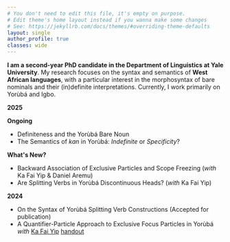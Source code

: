 ```yaml
---
# You don't need to edit this file, it's empty on purpose.
# Edit theme's home layout instead if you wanna make some changes
# See: https://jekyllrb.com/docs/themes/#overriding-theme-defaults
layout: single
author_profile: true
classes: wide
---
```


**I am a second-year PhD candidate in the Department of Linguistics at Yale University**.
My research focuses on the syntax and semantics of **West African languages**, with a particular interest in the morphosyntax of bare nominals and their (in)definite interpretations. Currently, I work primarily on Yorùbá and Igbo.



**2025**

**Ongoing**
- Definiteness and the Yorùbá Bare Noun
- The Semantics of *kan* in Yorùbá: *Indefinite* or *Specificity*? 
  
**What's New?**
- Backward Association of Exclusive Particles and Scope Freezing (*with* Ka Fai Yip & Daniel Aremu)
- Are Splitting Verbs in Yorùbá Discontinuous Heads? (*with* Ka Fai Yip)

**2024**
- On the Syntax of Yorùbá Splitting Verb Constructions (Accepted for publication)
- A Quantifier-Particle Approach to Exclusive Focus Particles in Yorùbá *with* [Ka Fai Yip](https://kafai-yip.github.io/) 
 [handout](https://bodeadedeji.github.io/assets/docs/ACAL-55_only_handout.pdf)

